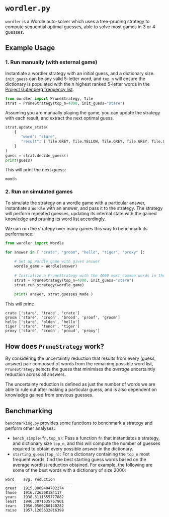 # `wordler.py`

`wordler` is a Wordle auto-solver which uses a tree-pruning strategy to compute sequential optimal guesses, able to solve most games in 3 or 4 guesses.

## Example Usage 
### 1. Run manually (with external game)

Instantiate a wordler strategy with an initial guess, and a dictionary size. `init_guess` can be any valid 5-letter word, and `top_n` will ensure the dictionary is populated with the $n$ highest ranked 5-letter words in the [Project Gutenberg frequency list](https://en.wiktionary.org/wiki/Wiktionary:Frequency_lists#Project_Gutenberg).

```python
from wordler import PruneStrategy, Tile
strat = PruneStrategy(top_n=4000, init_guess="stare")
```

Assuming you are manually playing the game, you can update the strategy with each result, and extract the next optimal guess. 

```python
strat.update_state(
    {
       "word": "stare",
       "result": [ Tile.GREY, Tile.YELLOW, Tile.GREY, Tile.GREY, Tile.GREY ]
    }
)
guess = strat.decide_guess()
print(guess)
```

This will print the next guess:

```
month
``` 


### 2. Run on simulated games 

To simulate the strategy on a wordle game with a particular answer, instantiate a `Wordle` with an answer, and pass it to the strategy. The strategy will perform repeated guesses, updating its internal state with the gained knowledge and pruning its word list accordingly. 

We can run the strategy over many games this way to benchmark its performance:

```python
from wordler import Wordle 

for answer in [ "crate", "groom", "hello", "tiger", "proxy" ]:
    
    # Set up Wordle game with given answer
    wordle_game = Wordle(answer)
    
    # Initialize a PruneStrategy with the 4000 most common words in the dictionary and run it
    strat = PruneStrategy(top_n=4000, init_guess="stare")
    strat.run_strategy(wordle_game)
    
    print( answer, strat.guesses_made )
```
This will print:
```
crate ['stare', 'trace', 'crate']
groom ['stare', 'croon', 'brood', 'proof', 'groom']
hello ['stare', 'olden', 'hello']
tiger ['stare', 'tenor', 'tiger']
proxy ['stare', 'croon', 'proud', 'proxy']
```

## How does `PruneStrategy` work?

By considering the uncertaintly reduction that results from every (guess, answer) pair composed of words from the remaining possible word list, `PruneStrategy` selects the guess that minimises the _average_ uncertaintly reduction across all answers.

The uncertainty reduction is defined as just the number of words we are able to rule out after making a particular guess, and is also dependent on knowledge gained from previous guesses.

## Benchmarking 

`benchmarking.py` provides some functions to benchmark a strategy and perform other analyses:

* `bench_simple(fn,top_n)`: Pass a function `fn` that instantiates a strategy, and dictionary size `top_n`, and this will compute the number of guesses required to obtain every possible answer in the dictionary.
* `starting_guess(top_n)`: For a dictionary containing the `top_n` most frequent words, find the best starting guess words based on the average wordlist reduction obtained. For example, the following are some of the best words with a dictionary of size 2000:

```
word    avg. reduction
------------------------------
great   1915.8809404702274
those   1916.736368184117
years   1938.3111555777882
least   1946.3071535767901
tears   1956.0560280140282
raise   1957.1265632816398
```
